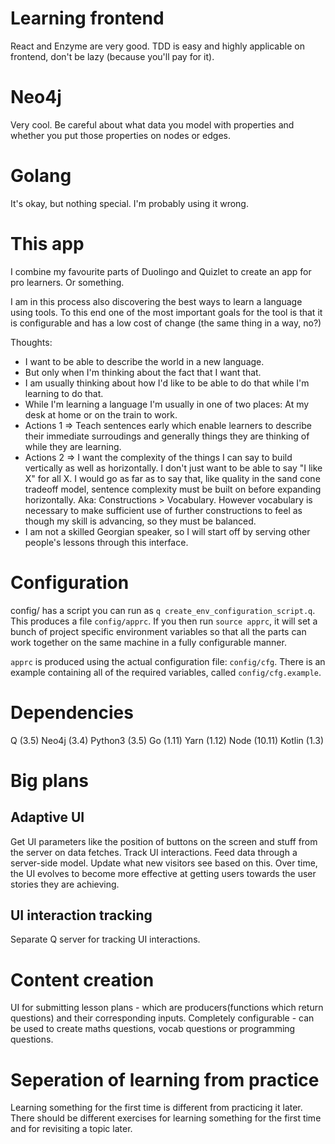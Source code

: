 # Learning frontend

React and Enzyme are very good. TDD is easy and highly applicable on frontend,
don't be lazy (because you'll pay for it).

# Neo4j

Very cool. Be careful about what data you model with properties and whether
you put those properties on nodes or edges.

# Golang

It's okay, but nothing special. I'm probably using it wrong.

# This app

I combine my favourite parts of Duolingo and Quizlet to create an app for
pro learners. Or something.

I am in this process also discovering the best ways to learn a language using
tools. To this end one of the most important goals for the tool is that it is
configurable and has a low cost of change (the same thing in a way, no?)

Thoughts:
- I want to be able to describe the world in a new language.
- But only when I'm thinking about the fact that I want that.
- I am usually thinking about how I'd like to be able to do that while I'm
learning to do that.
- While I'm learning a language I'm usually in one of two places: At my desk
at home or on the train to work.
- Actions 1 => Teach sentences early which enable learners to describe their
immediate surroudings and generally things they are thinking of while they
are learning.
- Actions 2 => I want the complexity of the things I can say to build
vertically as well as  horizontally. I don't just want to be able to say
"I like X" for all X. I would go as far as to say that, like quality in the
sand cone tradeoff model, sentence complexity must be built on before
expanding horizontally. Aka: Constructions > Vocabulary. However vocabulary is
necessary to make sufficient use of further constructions to feel as though my
skill is advancing, so they must be balanced.
- I am not a skilled Georgian speaker, so I will start off by serving other
people's lessons through this interface.

# Configuration

config/ has a script you can run as `q create_env_configuration_script.q`. This
produces a file `config/apprc`. If you then run `source apprc`, it will set a bunch
of project specific environment variables so that all the parts can work together
on the same machine in a fully configurable manner.

`apprc` is produced using the actual configuration file: `config/cfg`.
There is an example containing all of the required variables, called
`config/cfg.example`.

# Dependencies

Q (3.5)
Neo4j (3.4)
Python3 (3.5)
Go (1.11)
Yarn (1.12)
Node (10.11)
Kotlin (1.3)

# Big plans

## Adaptive UI

Get UI parameters like the position of buttons on the screen and stuff from the
server on data fetches. Track UI interactions. Feed data through a server-side
model. Update what new visitors see based on this. Over time, the UI evolves to
become more effective at getting users towards the user stories they are
achieving.

## UI interaction tracking

Separate Q server for tracking UI interactions.

# Content creation

UI for submitting lesson plans - which are producers(functions which return
questions) and their corresponding inputs. Completely configurable - can be used
to create maths questions, vocab questions or programming questions.

# Seperation of learning from practice

Learning something for the first time is different from practicing it later.
There should be different exercises for learning something for the first time
and for revisiting a topic later.
